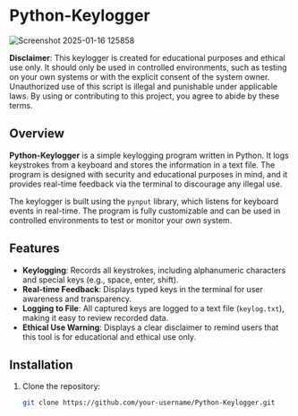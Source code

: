 # Python-Keylogger

![Screenshot 2025-01-16 125858](https://github.com/user-attachments/assets/10fdaf69-18c8-4afa-b1f2-c415667c8a44)


**Disclaimer**: This keylogger is created for educational purposes and ethical use only. It should only be used in controlled environments, such as testing on your own systems or with the explicit consent of the system owner. Unauthorized use of this script is illegal and punishable under applicable laws. By using or contributing to this project, you agree to abide by these terms.

## Overview

**Python-Keylogger** is a simple keylogging program written in Python. It logs keystrokes from a keyboard and stores the information in a text file. The program is designed with security and educational purposes in mind, and it provides real-time feedback via the terminal to discourage any illegal use. 

The keylogger is built using the `pynput` library, which listens for keyboard events in real-time. The program is fully customizable and can be used in controlled environments to test or monitor your own system.

## Features

- **Keylogging**: Records all keystrokes, including alphanumeric characters and special keys (e.g., space, enter, shift).
- **Real-time Feedback**: Displays typed keys in the terminal for user awareness and transparency.
- **Logging to File**: All captured keys are logged to a text file (`keylog.txt`), making it easy to review recorded data.
- **Ethical Use Warning**: Displays a clear disclaimer to remind users that this tool is for educational and ethical use only.

## Installation

1. Clone the repository:

   ```bash
   git clone https://github.com/your-username/Python-Keylogger.git

